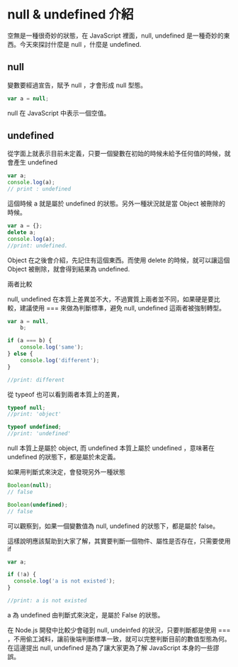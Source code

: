 # null & undefined 介紹

空無是一種很奇妙的狀態，在 JavaScript 裡面，null, undefined 是一種奇妙的東西。今天來探討什麼是 null ，什麼是 undefined.

## null

變數要經過宣告，賦予 null ，才會形成 null 型態。

```javascript
var a = null;
```

null 在 JavaScript 中表示一個空值。

## undefined

從字面上就表示目前未定義，只要一個變數在初始的時候未給予任何值的時候，就會產生 undefined

```javascript
var a;
console.log(a);
// print : undefined
```

這個時候 a 就是屬於 undefined 的狀態。另外一種狀況就是當 Object 被刪除的時候。

```javascript
var a = {};
delete a;
console.log(a);
//print: undefined.
```

Object 在之後會介紹，先記住有這個東西。而使用 delete 的時候，就可以讓這個 Object 被刪除，就會得到結果為 undefined.

兩者比較

null, undefined 在本質上差異並不大，不過實質上兩者並不同，如果硬是要比較，建議使用 === 來做為判斷標準，避免 null, undefined 這兩者被強制轉型。

```javascript
var a = null,
    b;

if (a === b) {
    console.log('same');
} else {
    console.log('different');
}

//print: different
```

從 typeof 也可以看到兩者本質上的差異，

```javascript
typeof null;
//print: 'object'

typeof undefined;
//print: 'undefined'
```

null 本質上是屬於 object, 而 undefined 本質上屬於 undefined ，意味著在 undefined 的狀態下，都是屬於未定義。

如果用判斷式來決定，會發現另外一種狀態

```javascript
Boolean(null);
// false

Boolean(undefined);
// false
```

可以觀察到，如果一個變數值為 null, undefined 的狀態下，都是屬於 false。

這樣說明應該幫助到大家了解，其實要判斷一個物件、屬性是否存在，只需要使用 if

```javascript
var a;

if (!a) {
  console.log('a is not existed');
}

//print: a is not existed
```

a 為 undefined 由判斷式來決定，是屬於 False 的狀態。

在 Node.js 開發中比較少會碰到 null, undeinfed 的狀況，只要判斷都是使用 === ，不用偷工減料，讓前後端判斷標準一致，就可以完整判斷目前的數值型態為何。在這邊提出 null, undefined 是為了讓大家更為了解 JavaScript 本身的一些謬誤。
